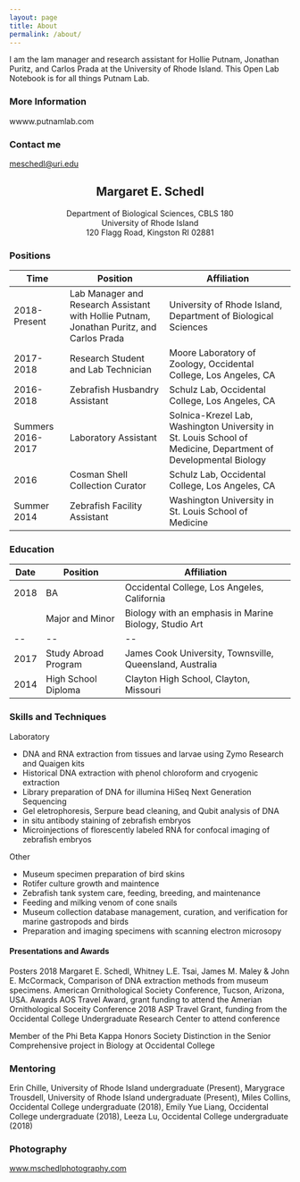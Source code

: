 ```yaml
---
layout: page
title: About
permalink: /about/
---
```


I am the lam manager and research assistant for Hollie Putnam, Jonathan Puritz, and Carlos Prada at the University of Rhode Island. This Open Lab Notebook is for all things Putnam Lab. 



### More Information

wwww.putnamlab.com

### Contact me

[meschedl@uri.edu](mailto:meschedl@uri.edu)


## <center>Margaret E. Schedl</center>
<center>Department of Biological Sciences, CBLS 180</center>
<center>University of Rhode Island</center>
<center>120 Flagg Road, Kingston RI 02881</center>


### Positions 

Time|Position| Affiliation
--|--|--
2018-Present	| Lab Manager and Research Assistant with Hollie Putnam, Jonathan Puritz, and Carlos Prada | University of Rhode Island, Department of Biological Sciences
2017-2018		| Research Student and Lab Technician | Moore Laboratory of Zoology, Occidental College, Los Angeles, CA
2016-2018	| Zebrafish Husbandry Assistant | Schulz Lab, Occidental College, Los Angeles, CA
Summers 2016-2017	| Laboratory Assistant | Solnica-Krezel Lab, Washington University in St. Louis School of Medicine, Department of Developmental Biology
2016 		| Cosman Shell Collection Curator | Schulz Lab, Occidental College, Los Angeles, CA
Summer 2014 | Zebrafish Facility Assistant | Washington University in St. Louis School of Medicine


### Education

Date|Position| Affiliation
--|--|--
2018 |	BA | Occidental College, Los Angeles, California
     |Major and Minor| Biology with an emphasis in Marine Biology, Studio Art
--|--|--
2017 |	Study Abroad Program | James Cook University, Townsville, Queensland, Australia
2014 |	High School Diploma | Clayton High School, Clayton, Missouri



###  Skills and Techniques

Laboratory
- DNA and RNA extraction from tissues and larvae using Zymo Research and Quaigen kits
- Historical DNA extraction with phenol chloroform and cryogenic extraction
- Library preparation of DNA for illumina HiSeq Next Generation Sequencing
- Gel eletrophoresis, Serpure bead cleaning, and Qubit analysis of DNA
- in situ antibody staining of zebrafish embryos
- Microinjections of florescently labeled RNA for confocal imaging of zebrafish embryos

Other
- Museum specimen preparation of bird skins
- Rotifer culture growth and maintence
- Zebrafish tank system care, feeding, breeding, and maintenance
- Feeding and milking venom of cone snails
- Museum collection database management, curation, and verification for marine gastropods and birds
- Preparation and imaging specimens with scanning electron microsopy 


#### Presentations and Awards

Posters
2018 Margaret E. Schedl, Whitney L.E. Tsai, James M. Maley & John E. McCormack, Comparison of DNA extraction methods from museum specimens. American Ornithological Society Conference, Tucson, Arizona, USA. 
Awards
AOS Travel Award, grant funding to attend the Amerian Ornithological Soceity Conference 2018
ASP Travel Grant, funding from the Occidental College Undergraduate Research Center to attend conference

Member of the Phi Beta Kappa Honors Society
Distinction in the Senior Comprehensive project in Biology at Occidental College

### Mentoring

Erin Chille, University of Rhode Island undergraduate (Present), Marygrace Trousdell, University of Rhode Island undergraduate (Present), Miles Collins, Occidental College undergraduate (2018), Emily Yue Liang, Occidental College undergraduate (2018), Leeza Lu, Occidental College undergraduate (2018)

### Photography

www.mschedlphotography.com



